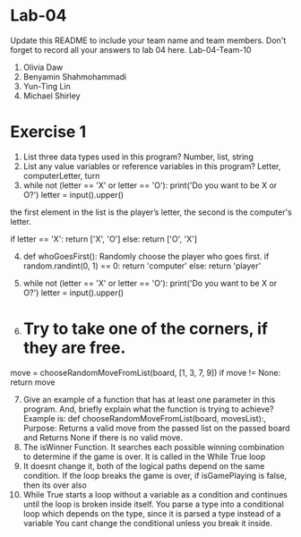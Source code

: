 # Lab-04

Update this README to include your team name and team members. Don't forget to record all your answers to lab 04 here.
Lab-04-Team-10

1. Olivia Daw 
2. Benyamin Shahmohammadi 
3. Yun-Ting Lin 
4. Michael Shirley

Exercise 1 
====
1. List three data types used in this program? Number, list, string 
2. List any value variables or reference variables in this program? Letter, computerLetter, turn 
3. while not (letter == 'X' or letter == 'O'):
  print('Do you want to be X or O?')
  letter = input().upper()
  
the first element in the list is the player’s letter, the second is the computer's letter.

if letter == 'X':
  return ['X', 'O']
 else:
  return ['O', 'X']
  
4. def whoGoesFirst():
Randomly choose the player who goes first.
 if random.randint(0, 1) == 0:
  return 'computer'
 else:
  return 'player'
  
5. while not (letter == 'X' or letter == 'O'):
      print('Do you want to be X or O?')
      letter = input().upper()

6. # Try to take one of the corners, if they are free.
 move = chooseRandomMoveFromList(board, [1, 3, 7, 9])
 if move != None:
  return move

7. Give an example of a function that has at least one parameter in this program. And, briefly explain what the function is trying to achieve? Example is: def chooseRandomMoveFromList(board, movesList):, Purpose: Returns a valid move from the passed list on the passed board and Returns None if there is no valid move.
8. The isWinner Function. It searches each possible winning combination to determine if the game is over. It is called in the While True loop
9. It doesnt change it, both of the logical paths depend on the same condition. If the loop breaks the game is over, if isGamePlaying is false, then its over also
10. While True starts a loop without a variable as a condition and continues until the loop is broken inside itself. You parse a type into a conditional loop which depends on the type, since it is parsed a type instead of a variable You cant change the conditional unless you break it inside.
